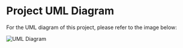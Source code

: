 # Project UML Diagram

For the UML diagram of this project, please refer to the image below:

![UML Diagram](image-2.png)
